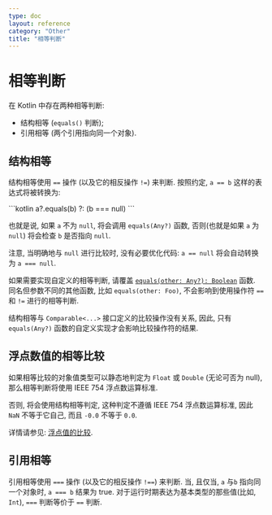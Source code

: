 ```yaml
---
type: doc
layout: reference
category: "Other"
title: "相等判断"
---
```


# 相等判断

在 Kotlin 中存在两种相等判断:

* 结构相等 (`equals()` 判断);
* 引用相等 (两个引用指向同一个对象).

## 结构相等

结构相等使用 `==` 操作 (以及它的相反操作 `!=`) 来判断. 按照约定, `a == b` 这样的表达式将被转换为:

<div class="sample" markdown="1" theme="idea" data-highlight-only>
```kotlin
a?.equals(b) ?: (b === null)
```
</div>

也就是说, 如果 `a` 不为 `null`, 将会调用 `equals(Any?)` 函数, 否则(也就是如果 `a` 为 `null`) 将会检查 `b` 是否指向 `null`.

注意, 当明确地与 `null` 进行比较时, 没有必要优化代码: `a == null` 将会自动转换为 `a === null`.

如果需要实现自定义的相等判断, 请覆盖 [`equals(other: Any?): Boolean`](/api/latest/jvm/stdlib/kotlin/-any/equals.html) 函数.
同名但参数不同的其他函数, 比如 `equals(other: Foo)`, 不会影响到使用操作符 `==` 和 `!=` 进行的相等判断.

结构相等与 `Comparable<...>` 接口定义的比较操作没有关系, 因此, 只有 `equals(Any?)` 函数的自定义实现才会影响比较操作符的结果.

## 浮点数值的相等比较

如果相等比较的对象值类型可以静态地判定为 `Float` 或 `Double` (无论可否为 null), 那么相等判断将使用 IEEE 754 浮点数运算标准.

否则, 将会使用结构相等判定, 这种判定不遵循 IEEE 754 浮点数运算标准, 因此 `NaN` 不等于它自己, 而且 `-0.0` 不等于 `0.0`.

详情请参见: [浮点值的比较](basic-types.html#floating-point-numbers-comparison).

## 引用相等

引用相等使用 `===` 操作 (以及它的相反操作 `!==`) 来判断. 当, 且仅当, `a` 与`b` 指向同一个对象时, `a === b` 结果为 true.
对于运行时期表达为基本类型的那些值(比如, `Int`), `===` 判断等价于 `==` 判断.
